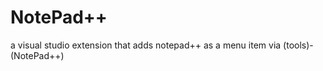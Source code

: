 # NotePad++ #
a visual studio extension that adds notepad++ as a menu item via (tools)-(NotePad++) 

#  #
